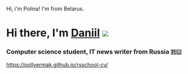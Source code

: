 Hi, i'm Polina! I'm from Belarus.
# Hi there, I'm [Daniil](https://daniilshat.ru/) ![](https://github.com/blackcater/blackcater/raw/main/images/Hi.gif) 
### Computer science student, IT news writer from Russia 🇷🇺
https://pollyermak.github.io/rsschool-cv/
